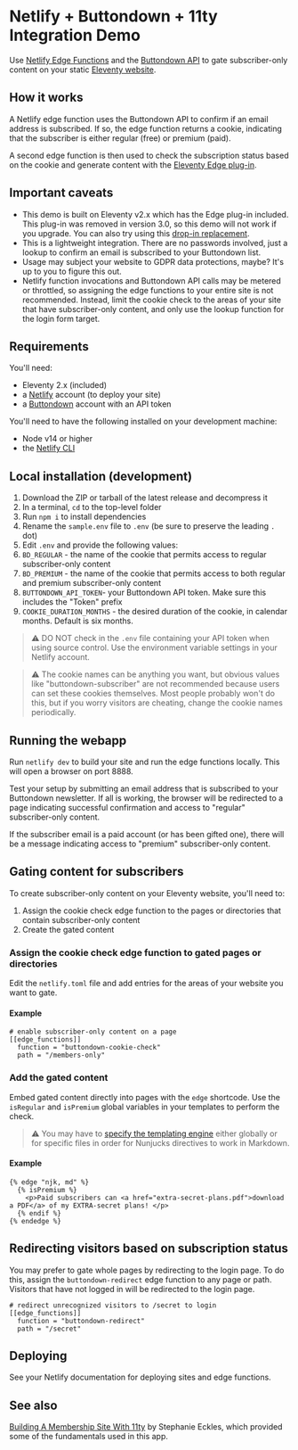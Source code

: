 # Netlify + Buttondown + 11ty Integration Demo

Use [Netlify Edge Functions](https://docs.netlify.com/edge-functions/overview/) and the [Buttondown API](https://docs.buttondown.com/api-introduction) to gate subscriber-only content on your static [Eleventy website](https://www.11ty.dev/).

## How it works

A Netlify edge function uses the Buttondown API to confirm if an email address is subscribed. If so, the edge function returns a cookie, indicating that the subscriber is either regular (free) or premium (paid).

A second edge function is then used to check the subscription status based on the cookie and generate content with the [Eleventy Edge plug-in](https://www.11ty.dev/docs/plugins/edge/).

## Important caveats

- This demo is built on Eleventy v2.x which has the Edge plug-in included. This plug-in was removed in version 3.0, so this demo will not work if you upgrade. You can also try using this [drop-in replacement](https://github.com/scottandrewlepera/eleventy-edge-plugin-shrinkwrapped).
- This is a lightweight integration. There are no passwords involved, just a lookup to confirm an email is subscribed to your Buttondown list.
- Usage may subject your website to GDPR data protections, maybe? It's up to you to figure this out.
- Netlify function invocations and Buttondown API calls may be metered or throttled, so assigning the edge functions to your entire site is not recommended. Instead, limit the cookie check to the areas of your site that have subscriber-only content, and only use the lookup function for the login form target.

## Requirements

You'll need:

- Eleventy 2.x (included)
- a [Netlify](https://netlify.com) account (to deploy your site)
- a [Buttondown](https://buttondown.com) account with an API token

You'll need to have the following installed on your development machine:

- Node v14 or higher
- the [Netlify CLI](https://docs.netlify.com/cli/get-started/)

## Local installation (development)

1. Download the ZIP or tarball of the latest release and decompress it
1. In a terminal, `cd` to the top-level folder
1. Run `npm i` to install dependencies
1. Rename the `sample.env` file to `.env` (be sure to preserve the leading `.` dot)
1. Edit `.env` and provide the following values:
  1. `BD_REGULAR` - the name of the cookie that permits access to regular subscriber-only content
  1. `BD_PREMIUM` - the name of the cookie that permits access to both regular and premium subscriber-only content
  1. `BUTTONDOWN_API_TOKEN`- your Buttondown API token. Make sure this includes the "Token" prefix
  1. `COOKIE_DURATION_MONTHS` - the desired duration of the cookie, in calendar months. Default is six months.

> ⚠️ DO NOT check in the `.env` file containing your API token when using source control. Use the environment variable settings in your Netlify account.

> ⚠️ The cookie names can be anything you want, but obvious values like "buttondown-subscriber" are not recommended because users can set these cookies themselves. Most people probably won't do this, but if you worry visitors are cheating, change the cookie names periodically.

## Running the webapp

Run `netlify dev` to build your site and run the edge functions locally. This will open a browser on port 8888.

Test your setup by submitting an email address that is subscribed to your Buttondown newsletter. If all is working, the browser will be redirected to a page indicating successful confirmation and access to "regular" subscriber-only content.

If the subscriber email is a paid account (or has been gifted one), there will be a message indicating access to "premium" subscriber-only content.

## Gating content for subscribers

To create subscriber-only content on your Eleventy website, you'll need to:

1. Assign the cookie check edge function to the pages or directories that contain subscriber-only content
1. Create the gated content

### Assign the cookie check edge function to gated pages or directories

Edit the `netlify.toml` file and add entries for the areas of your website you want to gate.

#### Example

```
# enable subscriber-only content on a page
[[edge_functions]]
  function = "buttondown-cookie-check"
  path = "/members-only"
```
### Add the gated content

Embed gated content directly into pages with the `edge` shortcode. Use the `isRegular` and `isPremium` global variables in your templates to perform the check.

> ⚠️ You may have to [specify the templating engine](https://www.11ty.dev/docs/languages/#special-case-pairing-a-templating-engine-with-md-markdown) either globally or for specific files in order for Nunjucks directives to work in Markdown.

#### Example
```
{% edge "njk, md" %}
  {% isPremium %}
    <p>Paid subscribers can <a href="extra-secret-plans.pdf">download a PDF</a> of my EXTRA-secret plans! </p>
  {% endif %}
{% endedge %}
```

## Redirecting visitors based on subscription status

You may prefer to gate whole pages by redirecting to the login page. To do this, assign the `buttondown-redirect` edge function to any page or path. Visitors that have not logged in will be redirected to the login page.

```
# redirect unrecognized visitors to /secret to login
[[edge_functions]]
  function = "buttondown-redirect"
  path = "/secret"
```

## Deploying

See your Netlify documentation for deploying sites and edge functions.

## See also

[Building A Membership Site With 11ty](https://11ty.rocks/posts/building-a-membership-site-with-11ty/) by Stephanie Eckles, which provided some of the fundamentals used in this app.
